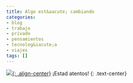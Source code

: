 ```yaml
---
title: Algo est&aacute; cambiando
categories:
- blog
- trabajo
- privado
- pensamientos
- tecnolog&iacute;a
- viajes
tags: []
---
```

[![]({{site.url}}/images/cambridge_ARM.jpg){: .align-center}]({{site.url}}/images/cambridge_ARM.jpg)
¡Estad atentos!
{: .text-center}
